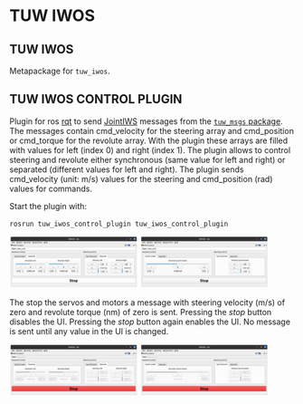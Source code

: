 # TUW IWOS

## TUW IWOS
Metapackage for `tuw_iwos`.

## TUW IWOS CONTROL PLUGIN
Plugin for ros [rqt][1] to send [JointIWS][2] messages from the [`tuw_msgs` package][3].
The messages contain cmd_velocity for the steering array and cmd_position or cmd_torque for the revolute array.
With the plugin these arrays are filled with values for left (index 0) and right (index 1).
The plugin allows to control steering and revolute either synchronous (same value for left and right) or separated (different values for left and right).
The plugin sends cmd_velocity (unit: m/s) values for the steering and cmd_position (rad) values for commands.

Start the plugin with:
```
rosrun tuw_iwos_control_plugin tuw_iwos_control_plugin
```

 <div>
    <img src="tuw_iwos_control_plugin/screenshots/screenshot-gui-separate-active.png" alt="Screenshot" style="width:45%">
    <img src="tuw_iwos_control_plugin/screenshots/screenshot-gui-synchronized-active.png" alt="Screenshot" style="width:45%">
</div> 

The stop the servos and motors a message with steering velocity (m/s) of zero and revolute torque (nm) of zero is sent.
Pressing the _stop_ button disables the UI.
Pressing the _stop_ button again enables the UI.
No message is sent until any value in the UI is changed.

 <div>
    <img src="tuw_iwos_control_plugin/screenshots/screenshot-gui-separate-stopped.png" alt="Screenshot" style="width:45%">
    <img src="tuw_iwos_control_plugin/screenshots/screenshot-gui-synchronized-stopped.png" alt="Screenshot" style="width:45%">
</div> 

[1]: http://wiki.ros.org/rqt
[2]: https://github.com/tuw-robotics/tuw_msgs/blob/master/tuw_nav_msgs/msg/JointsIWS.msg
[3]: https://github.com/tuw-robotics/tuw_msgs
